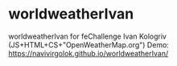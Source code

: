# worldweatherIvan
worldweatherIvan for feChallenge Ivan Kologriv (JS+HTML+CS+"OpenWeatherMap.org") Demo: https://navivirgolok.github.io/worldweatherIvan/
